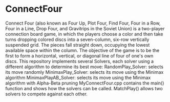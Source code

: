 # ConnectFour
Connect Four (also known as Four Up, Plot Four, Find Four, Four in a Row, Four in a Line, Drop Four, and Gravitrips in the Soviet Union) is a two-player connection board game, in which the players choose a color and then take turns dropping colored discs into a seven-column, six-row vertically suspended grid. The pieces fall straight down, occupying the lowest available space within the column. The objective of the game is to be the first to form a horizontal, vertical, or diagonal line of four of one's own discs. 
This repository implements several Solvers, each solver using a different algorithm to determine its best move:
  RandomPlay_Solver: selects its move randomly
  MinimaxPlay_Solver: selects its move using the Minimax algorithm
  MinimaxPlayAB_Solver: selects its move using the Minimax algorithm with Alpha-Beta pruning
MyConnectFour.cpp contains the main() function and shows how the solvers can be called.  MatchPlay() allows two solvers to compete against each other.
